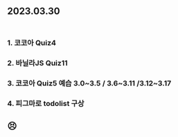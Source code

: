 ## 2023.03.30<br/><br/>

### 1. 코코아 Quiz4
### 2. 바닐라JS Quiz11
### 3. 코코아 Quiz5 예습 3.0\~3.5 / 3.6\~3.11 /3.12\~3.17
### 4. 피그마로 todolist 구상





## 😣
